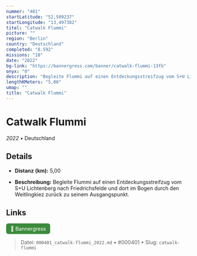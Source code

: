 ```yaml
---
nummer: "401"
startLatitude: "52,509237"
startLongitude: "13,497382"
titel: "Catwalk Flummi"
picture: ""
region: "Berlin"
country: "Deutschland"
completed: "8.592"
missions: "18"
date: "2022"
bg-link: "https://bannergress.com/banner/catwalk-flummi-13fb"
onyx: "0"
description: "Begleite Flummi auf einen Entdeckungsstreifzug vom S+U Lichtenberg nach Friedrichsfelde und dort im Bogen durch den Weitlingkiez zurück zu seinem Ausgangspunkt."
lengthKMeters: "5,00"
umap: ""
title: "Catwalk Flummi"
---
```

# Catwalk Flummi

*2022* • Deutschland



## Details
- **Distanz (km):** 5,00



- **Beschreibung:** Begleite Flummi auf einen Entdeckungsstreifzug vom S+U Lichtenberg nach Friedrichsfelde und dort im Bogen durch den Weitlingkiez zurück zu seinem Ausgangspunkt.


## Links
<div style="margin-top: 0.5em;">
<a href="https://bannergress.com/banner/catwalk-flummi-13fb" target="_blank" style="display:inline-block;margin-right:8px;padding:6px 12px;background-color:#3c8b3c;color:white;text-decoration:none;border-radius:6px;">🔗 Bannergress</a>

</div>


> Datei: `000401_catwalk-flummi_2022.md` • #000401 • Slug: `catwalk-flummi`

